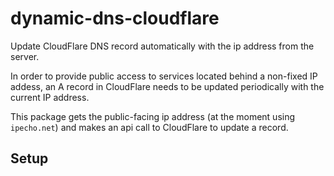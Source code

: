 # dynamic-dns-cloudflare
Update CloudFlare DNS record automatically with the ip address from the server.

In order to provide public access to services located behind a non-fixed IP addess, an A record in CloudFlare needs to be updated periodically with the current IP address.

This package gets the public-facing ip address (at the moment using `ipecho.net`) and makes an api call to CloudFlare to update a record.

## Setup ##
